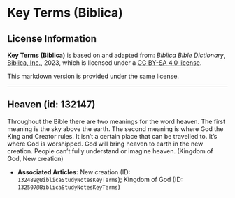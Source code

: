 # Key Terms (Biblica)

## License Information

**Key Terms (Biblica)** is based on and adapted from: _Biblica Bible Dictionary_, [Biblica, Inc.](https://www.biblica.com/), 2023, which is licensed under a [CC BY-SA 4.0 license](https://creativecommons.org/licenses/by-sa/4.0/legalcode.en).

This markdown version is provided under the same license.



--------------------------------

## Heaven (id: 132147)

Throughout the Bible there are two meanings for the word heaven. The first meaning is the sky above the earth. The second meaning is where God the King and Creator rules. It isn’t a certain place that can be travelled to. It’s where God is worshipped. God will bring heaven to earth in the new creation. People can’t fully understand or imagine heaven. (Kingdom of God, New creation)

* **Associated Articles:** New creation (ID: `132489@BiblicaStudyNotesKeyTerms`); Kingdom of God (ID: `132507@BiblicaStudyNotesKeyTerms`)

